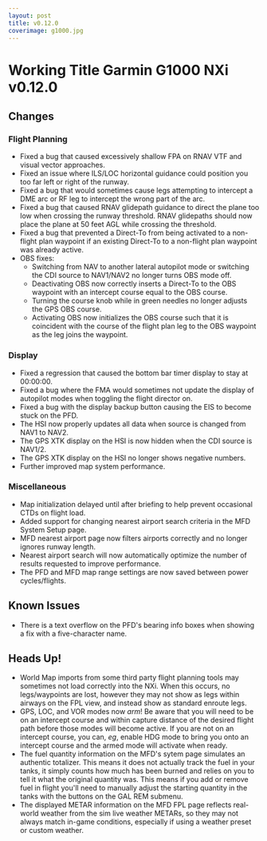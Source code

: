 ```yaml
---
layout: post
title: v0.12.0
coverimage: g1000.jpg
---
```


# Working Title Garmin G1000 NXi v0.12.0

## Changes

### Flight Planning

* Fixed a bug that caused excessively shallow FPA on RNAV VTF and visual vector approaches.
* Fixed an issue where ILS/LOC horizontal guidance could position you too far left or right of the runway.
* Fixed a bug that would sometimes cause legs attempting to intercept a DME arc or RF leg to intercept the wrong part of the arc.
* Fixed a bug that caused RNAV glidepath guidance to direct the plane too low when crossing the runway threshold. RNAV glidepaths should now place the plane at 50 feet AGL while crossing the threshold.
* Fixed a bug that prevented a Direct-To from being activated to a non-flight plan waypoint if an existing Direct-To to a non-flight plan waypoint was already active.
* OBS fixes:
  * Switching from NAV to another lateral autopilot mode or switching the CDI source to NAV1/NAV2 no longer turns OBS mode off.
  * Deactivating OBS now correctly inserts a Direct-To to the OBS waypoint with an intercept course equal to the OBS course.
  * Turning the course knob while in green needles no longer adjusts the GPS OBS course.
  * Activating OBS now initializes the OBS course such that it is coincident with the course of the flight plan leg to the OBS waypoint as the leg joins the waypoint.

### Display

* Fixed a regression that caused the bottom bar timer display to stay at 00:00:00.
* Fixed a bug where the FMA would sometimes not update the display of autopilot modes when toggling the flight director on.
* Fixed a bug with the display backup button causing the EIS to become stuck on the PFD.
* The HSI now properly updates all data when source is changed from NAV1 to NAV2.
* The GPS XTK display on the HSI is now hidden when the CDI source is NAV1/2.
* The GPS XTK display on the HSI no longer shows negative numbers.
* Further improved map system performance.

### Miscellaneous

* Map initialization delayed until after briefing to help prevent occasional CTDs on flight load.
* Added support for changing nearest airport search criteria in the MFD System Setup page.
* MFD nearest airport page now filters airports correctly and no longer ignores runway length.
* Nearest airport search will now automatically optimize the number of results requested to improve performance.
* The PFD and MFD map range settings are now saved between power cycles/flights.

## Known Issues
* There is a text overflow on the PFD's bearing info boxes when showing a fix with a five-character name.

## Heads Up!
* World Map imports from some third party flight planning tools may sometimes not load correctly into the NXi. When this occurs, no legs/waypoints are lost, however they may not show as legs within airways on the FPL view, and instead show as standard enroute legs.
* GPS, LOC, and VOR modes now _arm_! Be aware that you will need to be on an intercept course and within capture distance of the desired flight path before those modes will become active.  If you are not on an intercept course, you can, _eg_, enable HDG mode to bring you onto an intercept course and the armed mode will activate when ready.
* The fuel quantity information on the MFD's sytem page simulates an authentic totalizer. This means it does not actually track the fuel in your tanks, it simply counts how much has been burned and relies on you to tell it what the original quantity was. This means if you add or remove fuel in flight you'll need to manually adjust the starting quantity in the tanks with the buttons on the GAL REM submenu.
* The displayed METAR information on the MFD FPL page reflects real-world weather from the sim live weather METARs, so they may not always match in-game conditions, especially if using a weather preset or custom weather.